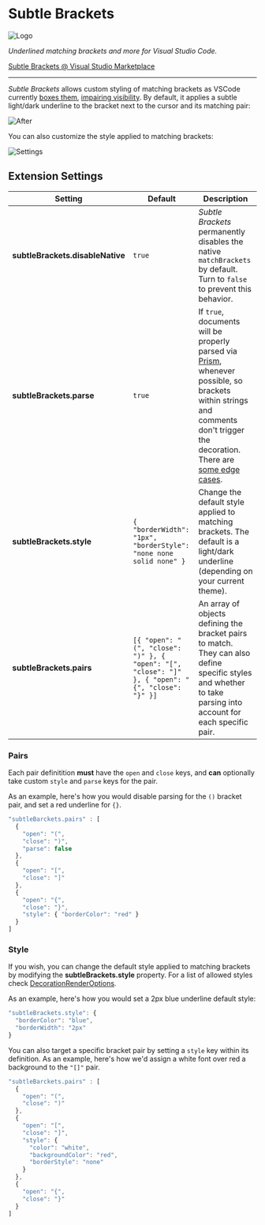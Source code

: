 # Subtle Brackets

![Logo](https://raw.githubusercontent.com/rafamel/subtle-brackets/master/images/icon_128.png)

_Underlined matching brackets and more for Visual Studio Code._

[Subtle Brackets @ Visual Studio Marketplace](https://marketplace.visualstudio.com/items?itemName=rafamel.subtle-brackets)

---

_Subtle Brackets_ allows custom styling of matching brackets as VSCode currently [boxes them](https://github.com/Microsoft/vscode/issues/23606), [impairing visibility](https://github.com/Microsoft/vscode/issues/19534). By default, it applies a subtle light/dark underline to the bracket next to the cursor and its matching pair:

![After](https://raw.githubusercontent.com/rafamel/subtle-brackets/master/images/example.png)

You can also customize the style applied to matching brackets:

![Settings](https://raw.githubusercontent.com/rafamel/subtle-brackets/master/images/rundown.gif)

## Extension Settings

| Setting                          | Default                                                                                         | Description                                                                                                                                                                                                                                     |
| -------------------------------- | ----------------------------------------------------------------------------------------------- | ----------------------------------------------------------------------------------------------------------------------------------------------------------------------------------------------------------------------------------------------- |
| **subtleBrackets.disableNative** | `true`                                                                                          | _Subtle Brackets_ permanently disables the native `matchBrackets` by default. Turn to `false` to prevent this behavior.                                                                                                                         |
| **subtleBrackets.parse**         | `true`                                                                                          | If `true`, documents will be properly parsed via [Prism](http://prismjs.com/), whenever possible, so brackets within strings and comments don't trigger the decoration. There are [some edge cases](http://prismjs.com/examples.html#failures). |
| **subtleBrackets.style**         | `{ "borderWidth": "1px", "borderStyle": "none none solid none" }`                               | Change the default style applied to matching brackets. The default is a light/dark underline (depending on your current theme).                                                                                                                 |
| **subtleBrackets.pairs**         | `[{ "open": "(", "close": ")" }, { "open": "[", "close": "]" }, { "open": "{", "close": "}" }]` | An array of objects defining the bracket pairs to match. They can also define specific styles and whether to take parsing into account for each specific pair.                                                                                  |

### Pairs

Each pair definitition **must** have the `open` and `close` keys, and **can** optionally take custom `style` and `parse` keys for the pair.

As an example, here's how you would disable parsing for the `()` bracket pair, and set a red underline for `{}`.

```javascript
"subtleBarckets.pairs" : [
  {
    "open": "(",
    "close": ")",
    "parse": false
  },
  {
    "open": "[",
    "close": "]"
  },
  {
    "open": "{",
    "close": "}",
    "style": { "borderColor": "red" }
  }
]
```

### Style

If you wish, you can change the default style applied to matching brackets by modifying the **subtleBrackets.style** property. For a list of allowed styles check [DecorationRenderOptions](https://code.visualstudio.com/docs/extensionAPI/vscode-api#DecorationRenderOptions).

As an example, here's how you would set a 2px blue underline default style:

```javascript
"subtleBrackets.style": {
  "borderColor": "blue",
  "borderWidth": "2px"
}
```

You can also target a specific bracket pair by setting a `style` key within its definition. As an example, here's how we'd assign a white font over red a background to the `"[]"` pair.

```javascript
"subtleBarckets.pairs" : [
  {
    "open": "(",
    "close": ")"
  },
  {
    "open": "[",
    "close": "]",
    "style": {
      "color": "white",
      "backgroundColor": "red",
      "borderStyle": "none"
    }
  },
  {
    "open": "{",
    "close": "}"
  }
]
```
